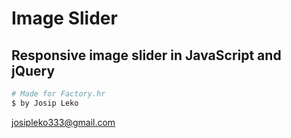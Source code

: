 # Image Slider

## Responsive image slider in JavaScript and jQuery

```bash
# Made for Factory.hr
$ by Josip Leko
```

josipleko333@gmail.com
